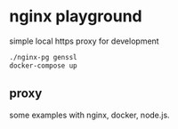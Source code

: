 # nginx playground

simple local https proxy for development

```sh
./nginx-pg genssl
docker-compose up
```

## proxy

some examples with nginx, docker, node.js. 